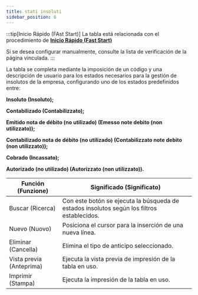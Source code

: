 ```yaml
---
title: stati insoluti
sidebar_position: 6
---
```

:::tip[Inicio Rápido (FAst Start)]
La tabla está relacionada con el procedimiento de [**Inicio Rápido (Fast Start)**](/docs/guide/fast-start)

Si se desea configurar manualmente, consulte la lista de verificación de la página vinculada.
:::

La tabla se completa mediante la imposición de un código y una descripción de usuario para los estados necesarios para la gestión de insolutos de la empresa, configurando uno de los estados predefinidos entre:

**Insoluto (Insoluto);**  

**Contabilizado (Contabilizzato);**  

**Emitido nota de débito (no utilizado) (Emesso note debito (non utilizzato));**  

**Contabilizado nota de débito (no utilizado) (Contabilizzato note debito (non utilizzato));**  

**Cobrado (Incassato);**  

**Autorizado (no utilizado) (Autorizzato (non utilizzato)).**  



| Función (Funzione) | Significado (Significato) |
| --- | --- |
| Buscar (Ricerca) | Con este botón se ejecuta la búsqueda de estados insolutos según los filtros establecidos. |
| Nuevo (Nuovo) | Posiciona el cursor para la inserción de una nueva línea. |
| Eliminar (Cancella) | Elimina el tipo de anticipo seleccionado. |
| Vista previa (Anteprima) | Ejecuta la vista previa de impresión de la tabla en uso. |
| Imprimir (Stampa) | Ejecuta la impresión de la tabla en uso. |